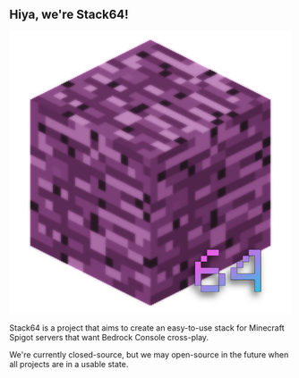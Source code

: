 ## Hiya, we're Stack64!

![alt text](https://github.com/Stack64MC/.github/blob/master/profile/Stack64Logo-Rev1.png?raw=true)

Stack64 is a project that aims to create an easy-to-use stack for Minecraft Spigot servers that want Bedrock Console cross-play.

We're currently closed-source, but we may open-source in the future when all projects are in a usable state.
